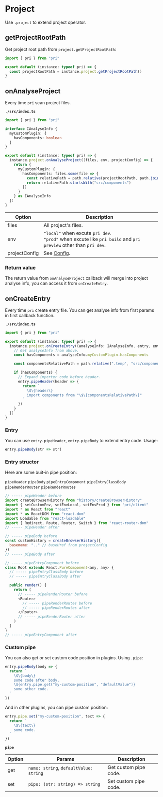 # Project

Use `.project` to extend project operator.

## getProjectRootPath

Get project root path from `project.getProjectRootPath`:

```typescript
import { pri } from "pri"

export default (instance: typeof pri) => {
  const projectRootPath = instance.project.getProjectRootPath()
}
```

## onAnalyseProject

Every time `pri` scan project files.

**`./src/index.ts`**

```typescript
import { pri } from "pri"

interface IAnalyseInfo {
  myCustomPlugin: {
    hasComponents: boolean
  }
}

export default (instance: typeof pri) => {
  instance.project.onAnalyseProject((files, env, projectConfig) => {
    return {
      myCustomPlugin: {
        hasComponents: files.some(file => {
          const relativePath = path.relative(projectRootPath, path.join(file.dir, file.name))
          return relativePath.startsWith("src/components")
        })
      }
    } as IAnalyseInfo
  })
}
```

| Option        | Description                                                                                                          |
| ------------- | -------------------------------------------------------------------------------------------------------------------- |
| files         | All project's files.                                                                                                 |
| env           | `"local"` when excute `pri dev`. <br/> `"prod"` when excute like `pri build` and `pri preview` other than `pri dev`. |
| projectConfig | See [Config](../config).                                                                                             |

### Return value

The return value from `onAnalyseProject` callback will merge into project analyse info, you can access it from `onCreateEntry`.

## onCreateEntry

Every time `pri` create entry file. You can get analyse info from first params in first callback function.

**`./src/index.ts`**

```typescript
import { pri } from "pri"

export default (instance: typeof pri) => {
  instance.project.onCreateEntry((analyseInfo: IAnalyseInfo, entry, env, projectConfig) => {
    // Get analyseInfo from above.
    const hasComponents = analyseInfo.myCustomPlugin.hasComponents

    const componentsRelativePath = path.relative(".temp", "src/components")

    if (hasComponents) {
      // Expand importer code before header.
      entry.pipeHeader(header => {
        return `
          \$\{header\}
          import components from "\$\{componentsRelativePath\}"
        `
      })
    }
  })
}
```

### Entry

You can use `entry.pipeHeader`, `entry.pipeBody` to extend entry code. Usage:

```typescript
entry.pipeBody(str => str)
```

### Entry structor

Here are some buit-in pipe position:

`pipeHeader` `pipeBody` `pipeEntryComponent` `pipeEntryClassBody` `pipeRenderRouter` `pipeRenderRoutes`

```js
// ----- pipeHeader before
import createBrowserHistory from "history/createBrowserHistory"
import { setCustomEnv, setEnvLocal, setEnvProd } from "pri/client"
import * as React from "react"
import * as ReactDOM from "react-dom"
import Loadable from "react-loadable"
import { Redirect, Route, Router, Switch } from "react-router-dom"
// ----- pipeHeader after

// ----- pipeBody before
const customHistory = createBrowserHistory({
  basename: ".." // baseHref from projectConfig
})
// ----- pipeBody after

// ----- pipeEntryComponent before
class Root extends React.PureComponent<any, any> {
  // ----- pipeEntryClassBody before
  // ----- pipeEntryClassBody after

  public render() {
    return (
      // ----- pipeRenderRouter before
      <Router>
        // ----- pipeRenderRoutes before
        // ----- pipeRenderRoutes after
      </Router>
      // ----- pipeRenderRouter after
    )
  }
}
// ----- pipeEntryComponent after
```

### Custom pipe

You can also get or set custom code position in plugins. Using `.pipe`:

```typescript
entry.pipeBody(body => {
  return `
    \$\{body\}
    some code after body.
    \${entry.pipe.get("my-custom-position", "defaultValue")}
    some other code.
  `
})
```

And in other plugins, you can pipe custom position:

```typescript
entry.pipe.set("my-custom-position", text => {
  return `
    \$\{text\}
    some code.
  `
})
```

**`pipe`**

| Option | Params                                 | Description           |
| ------ | -------------------------------------- | --------------------- |
| get    | `name: string`, `defaultValue: string` | Get custom pipe code. |
| set    | `pipe: (str: string) => string`        | Set custom pipe code. |

